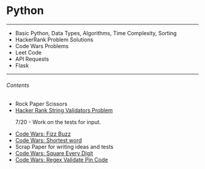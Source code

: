 # Python
<hr/>
<ul>
  <li>Basic Python, Data Types, Algorithms, Time Complexity, Sorting</li>  
  <li>HackerRank Problem Solutions</li>
  <li>Code Wars Problems</li>
  <li>Leet Code</li>
  <li>API Requests</li>
  <li>Flask</li>
</ul>
<hr/>
<h6>
  Contents
</h6>
<ul>
  <li>Rock Paper Scissors</li>
  <li>
    <a href="https://www.hackerrank.com/challenges/string-validators/problem"> 
      Hacker Rank String Validators Problem
    </a>
    <p>
      7/20 - Work on the tests for input.
    </p>
  </li>
  <li>
    <a href="https://www.codewars.com/kata/5300901726d12b80e8000498/train/python">Code Wars: Fizz Buzz</a>
  </li>
  <li>
    <a href="https://www.codewars.com/kata/57cebe1dc6fdc20c57000ac9/train/python">Code Wars: Shortest word</a>
  </li>
  <li>
    Scrap Paper for writing ideas and tests
  </li>
  <li>
    <a href="https://www.codewars.com/kata/546e2562b03326a88e000020/train/python">Code Wars: Square Every Digit</a>
  </li>
  <li>
    <a href="https://www.codewars.com/kata/55f8a9c06c018a0d6e000132/train/python"> Code Wars: Regex Validate Pin Code </a>
  </li>
</ul>
